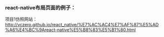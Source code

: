 ### react-native布局页面的例子：
项目1仿照网站：http://vczero.github.io/react_native/%E7%AC%AC4%E7%AF%87%E5%AD%A6%E4%BC%9Areact-native%E5%B8%83%E5%B1%80.html
